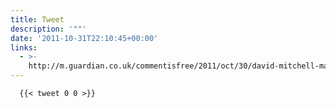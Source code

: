 ```yaml
---
title: Tweet
description: '""'
date: '2011-10-31T22:10:45+00:00'
links:
  - >-
    http://m.guardian.co.uk/commentisfree/2011/oct/30/david-mitchell-mary-portas-cameron?cat=commentisfree&type=article
---
```


      {{< tweet 0 0 >}}
    
